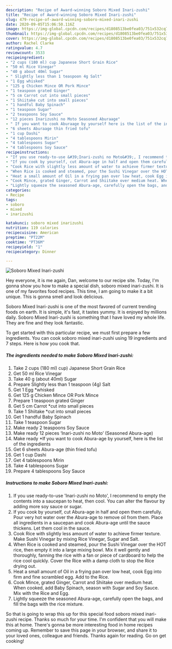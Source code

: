 ```yaml
---
description: "Recipe of Award-winning Soboro Mixed Inari-zushi"
title: "Recipe of Award-winning Soboro Mixed Inari-zushi"
slug: 479-recipe-of-award-winning-soboro-mixed-inari-zushi
date: 2020-09-05T15:06:50.116Z
image: https://img-global.cpcdn.com/recipes/d1808513be0fea03/751x532cq70/soboro-mixed-inari-zushi-recipe-main-photo.jpg
thumbnail: https://img-global.cpcdn.com/recipes/d1808513be0fea03/751x532cq70/soboro-mixed-inari-zushi-recipe-main-photo.jpg
cover: https://img-global.cpcdn.com/recipes/d1808513be0fea03/751x532cq70/soboro-mixed-inari-zushi-recipe-main-photo.jpg
author: Rachel Clarke
ratingvalue: 4.7
reviewcount: 3533
recipeingredient:
- "2 cups (180 ml) cup Japanese Short Grain Rice"
- "50 ml Rice Vinegar"
- "40 g about 40ml Sugar"
- " Slightly less than 1 teaspoon 4g Salt"
- "1 Egg whisked"
- "125 g Chicken Mince OR Pork Mince"
- "1 teaspoon grated Ginger"
- "5 cm Carrot cut into small pieces"
- "1 Shiitake cut into small pieces"
- "1 handful Baby Spinach"
- "1 teaspoon Sugar"
- "2 teaspoons Soy Sauce"
- "12 pieces Inarizushi no Moto Seasoned Aburaage"
- " If you want to cook Aburaage by yourself here is the list of the ingredients"
- "6 sheets Aburaage thin fried tofu"
- "1 cup Dashi"
- "4 tablespoons Mirin"
- "4 tablespoons Sugar"
- "4 tablespoons Soy Sauce"
recipeinstructions:
- "If you use ready-to-use &#39;Inari-zushi no Moto&#39;, I recommend to empty the contents into a saucepan to heat, then cool. You can alter the flavour by adding more soy sauce or sugar."
- "If you cook by yourself, cut Abura-age in half and open them carefully. Pour very hot water over the Abura-age to remove oil from them. Place all ingredients in a saucepan and cook Abura-age until the sauce thickens. Let them cool in the sauce."
- "Cook Rice with slightly less amount of water to achieve firmer texture. Make Sushi Vinegar by mixing Rice Vinegar, Sugar and Salt."
- "When Rice is cooked and steamed, pour the Sushi Vinegar over the HOT rice, then empty it into a large mixing bowl. Mix it well gently and thoroughly, fanning the rice with a fan or piece of cardboard to help the rice cool quickly. Cover the Rice with a damp cloth to stop the Rice drying out."
- "Heat a small amount of Oil in a frying pan over low heat, cook Egg into firm and fine scrambled egg. Add to the Rice."
- "Cook Mince, grated Ginger, Carrot and Shiitake over medium heat. When cooked, add Baby Spinach, season with Sugar and Soy Sauce. Mix with the Rice and Egg."
- "Lightly squeeze the seasoned Abura-age, carefully open the bags, and fill the bags with the rice mixture."
categories:
- Recipe
tags:
- soboro
- mixed
- inarizushi

katakunci: soboro mixed inarizushi 
nutrition: 119 calories
recipecuisine: American
preptime: "PT22M"
cooktime: "PT36M"
recipeyield: "1"
recipecategory: Dinner

---
```



![Soboro Mixed Inari-zushi](https://img-global.cpcdn.com/recipes/d1808513be0fea03/751x532cq70/soboro-mixed-inari-zushi-recipe-main-photo.jpg)

Hey everyone, it is me again, Dan, welcome to our recipe site. Today, I'm gonna show you how to make a special dish, soboro mixed inari-zushi. It is one of my favorites food recipes. This time, I am going to make it a bit unique. This is gonna smell and look delicious.

Soboro Mixed Inari-zushi is one of the most favored of current trending foods on earth. It is simple, it's fast, it tastes yummy. It is enjoyed by millions daily. Soboro Mixed Inari-zushi is something that I have loved my whole life. They are fine and they look fantastic.




To get started with this particular recipe, we must first prepare a few ingredients. You can cook soboro mixed inari-zushi using 19 ingredients and 7 steps. Here is how you cook that.

<!--inarticleads1-->

##### The ingredients needed to make Soboro Mixed Inari-zushi:

1. Take 2 cups (180 ml) cup) Japanese Short Grain Rice
1. Get 50 ml Rice Vinegar
1. Take 40 g (about 40ml) Sugar
1. Prepare  Slightly less than 1 teaspoon (4g) Salt
1. Get 1 Egg *whisked
1. Get 125 g Chicken Mince OR Pork Mince
1. Prepare 1 teaspoon grated Ginger
1. Get 5 cm Carrot *cut into small pieces
1. Take 1 Shiitake *cut into small pieces
1. Get 1 handful Baby Spinach
1. Take 1 teaspoon Sugar
1. Make ready 2 teaspoons Soy Sauce
1. Make ready 12 pieces ‘Inari-zushi no Moto’ (Seasoned Abura-age)
1. Make ready  *If you want to cook Abura-age by yourself, here is the list of the ingredients
1. Get 6 sheets Abura-age (thin fried tofu)
1. Get 1 cup Dashi
1. Get 4 tablespoons Mirin
1. Take 4 tablespoons Sugar
1. Prepare 4 tablespoons Soy Sauce




<!--inarticleads2-->

##### Instructions to make Soboro Mixed Inari-zushi:

1. If you use ready-to-use &#39;Inari-zushi no Moto&#39;, I recommend to empty the contents into a saucepan to heat, then cool. You can alter the flavour by adding more soy sauce or sugar.
1. If you cook by yourself, cut Abura-age in half and open them carefully. Pour very hot water over the Abura-age to remove oil from them. Place all ingredients in a saucepan and cook Abura-age until the sauce thickens. Let them cool in the sauce.
1. Cook Rice with slightly less amount of water to achieve firmer texture. Make Sushi Vinegar by mixing Rice Vinegar, Sugar and Salt.
1. When Rice is cooked and steamed, pour the Sushi Vinegar over the HOT rice, then empty it into a large mixing bowl. Mix it well gently and thoroughly, fanning the rice with a fan or piece of cardboard to help the rice cool quickly. Cover the Rice with a damp cloth to stop the Rice drying out.
1. Heat a small amount of Oil in a frying pan over low heat, cook Egg into firm and fine scrambled egg. Add to the Rice.
1. Cook Mince, grated Ginger, Carrot and Shiitake over medium heat. When cooked, add Baby Spinach, season with Sugar and Soy Sauce. Mix with the Rice and Egg.
1. Lightly squeeze the seasoned Abura-age, carefully open the bags, and fill the bags with the rice mixture.




So that is going to wrap this up for this special food soboro mixed inari-zushi recipe. Thanks so much for your time. I'm confident that you will make this at home. There's gonna be more interesting food in home recipes coming up. Remember to save this page in your browser, and share it to your loved ones, colleague and friends. Thanks again for reading. Go on get cooking!
